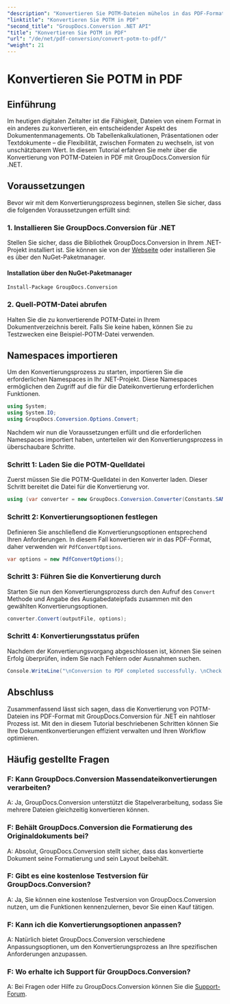 ```yaml
---
"description": "Konvertieren Sie POTM-Dateien mühelos in das PDF-Format mit GroupDocs.Conversion für .NET. Optimieren Sie Ihren Dokumentenverwaltungs-Workflow."
"linktitle": "Konvertieren Sie POTM in PDF"
"second_title": "GroupDocs.Conversion .NET API"
"title": "Konvertieren Sie POTM in PDF"
"url": "/de/net/pdf-conversion/convert-potm-to-pdf/"
"weight": 21
---
```


# Konvertieren Sie POTM in PDF

## Einführung

Im heutigen digitalen Zeitalter ist die Fähigkeit, Dateien von einem Format in ein anderes zu konvertieren, ein entscheidender Aspekt des Dokumentenmanagements. Ob Tabellenkalkulationen, Präsentationen oder Textdokumente – die Flexibilität, zwischen Formaten zu wechseln, ist von unschätzbarem Wert. In diesem Tutorial erfahren Sie mehr über die Konvertierung von POTM-Dateien in PDF mit GroupDocs.Conversion für .NET.

## Voraussetzungen

Bevor wir mit dem Konvertierungsprozess beginnen, stellen Sie sicher, dass die folgenden Voraussetzungen erfüllt sind:

### 1. Installieren Sie GroupDocs.Conversion für .NET

Stellen Sie sicher, dass die Bibliothek GroupDocs.Conversion in Ihrem .NET-Projekt installiert ist. Sie können sie von der [Webseite](https://releases.groupdocs.com/conversion/net/) oder installieren Sie es über den NuGet-Paketmanager.

#### Installation über den NuGet-Paketmanager

```
Install-Package GroupDocs.Conversion
```

### 2. Quell-POTM-Datei abrufen

Halten Sie die zu konvertierende POTM-Datei in Ihrem Dokumentverzeichnis bereit. Falls Sie keine haben, können Sie zu Testzwecken eine Beispiel-POTM-Datei verwenden.

## Namespaces importieren

Um den Konvertierungsprozess zu starten, importieren Sie die erforderlichen Namespaces in Ihr .NET-Projekt. Diese Namespaces ermöglichen den Zugriff auf die für die Dateikonvertierung erforderlichen Funktionen.

```csharp
using System;
using System.IO;
using GroupDocs.Conversion.Options.Convert;
```

Nachdem wir nun die Voraussetzungen erfüllt und die erforderlichen Namespaces importiert haben, unterteilen wir den Konvertierungsprozess in überschaubare Schritte.

### Schritt 1: Laden Sie die POTM-Quelldatei

Zuerst müssen Sie die POTM-Quelldatei in den Konverter laden. Dieser Schritt bereitet die Datei für die Konvertierung vor.

```csharp
using (var converter = new GroupDocs.Conversion.Converter(Constants.SAMPLE_POTM))
```

### Schritt 2: Konvertierungsoptionen festlegen

Definieren Sie anschließend die Konvertierungsoptionen entsprechend Ihren Anforderungen. In diesem Fall konvertieren wir in das PDF-Format, daher verwenden wir `PdfConvertOptions`.

```csharp
var options = new PdfConvertOptions();
```

### Schritt 3: Führen Sie die Konvertierung durch

Starten Sie nun den Konvertierungsprozess durch den Aufruf des `Convert` Methode und Angabe des Ausgabedateipfads zusammen mit den gewählten Konvertierungsoptionen.

```csharp
converter.Convert(outputFile, options);
```

### Schritt 4: Konvertierungsstatus prüfen

Nachdem der Konvertierungsvorgang abgeschlossen ist, können Sie seinen Erfolg überprüfen, indem Sie nach Fehlern oder Ausnahmen suchen.

```csharp
Console.WriteLine("\nConversion to PDF completed successfully. \nCheck output in {0}", outputFolder);
```

## Abschluss

Zusammenfassend lässt sich sagen, dass die Konvertierung von POTM-Dateien ins PDF-Format mit GroupDocs.Conversion für .NET ein nahtloser Prozess ist. Mit den in diesem Tutorial beschriebenen Schritten können Sie Ihre Dokumentkonvertierungen effizient verwalten und Ihren Workflow optimieren.

## Häufig gestellte Fragen

### F: Kann GroupDocs.Conversion Massendateikonvertierungen verarbeiten?

A: Ja, GroupDocs.Conversion unterstützt die Stapelverarbeitung, sodass Sie mehrere Dateien gleichzeitig konvertieren können.

### F: Behält GroupDocs.Conversion die Formatierung des Originaldokuments bei?

A: Absolut, GroupDocs.Conversion stellt sicher, dass das konvertierte Dokument seine Formatierung und sein Layout beibehält.

### F: Gibt es eine kostenlose Testversion für GroupDocs.Conversion?

A: Ja, Sie können eine kostenlose Testversion von GroupDocs.Conversion nutzen, um die Funktionen kennenzulernen, bevor Sie einen Kauf tätigen.

### F: Kann ich die Konvertierungsoptionen anpassen?

A: Natürlich bietet GroupDocs.Conversion verschiedene Anpassungsoptionen, um den Konvertierungsprozess an Ihre spezifischen Anforderungen anzupassen.

### F: Wo erhalte ich Support für GroupDocs.Conversion?

A: Bei Fragen oder Hilfe zu GroupDocs.Conversion können Sie die [Support-Forum](https://forum.groupdocs.com/c/conversion/11).
